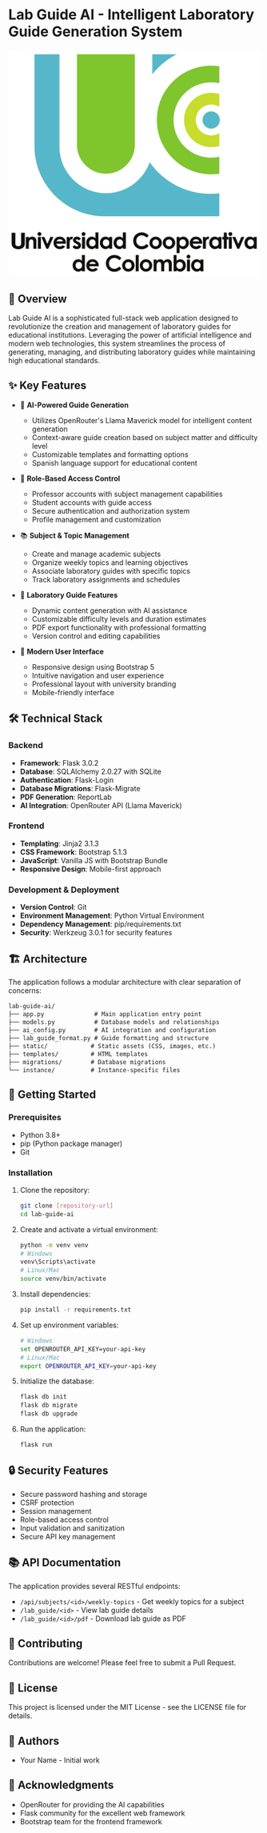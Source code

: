 # Lab Guide AI - Intelligent Laboratory Guide Generation System

![Lab Guide AI](static/images/logou.png)

## 🚀 Overview

Lab Guide AI is a sophisticated full-stack web application designed to revolutionize the creation and management of laboratory guides for educational institutions. Leveraging the power of artificial intelligence and modern web technologies, this system streamlines the process of generating, managing, and distributing laboratory guides while maintaining high educational standards.

## ✨ Key Features

- 🤖 **AI-Powered Guide Generation**
  - Utilizes OpenRouter's Llama Maverick model for intelligent content generation
  - Context-aware guide creation based on subject matter and difficulty level
  - Customizable templates and formatting options
  - Spanish language support for educational content

- 👥 **Role-Based Access Control**
  - Professor accounts with subject management capabilities
  - Student accounts with guide access
  - Secure authentication and authorization system
  - Profile management and customization

- 📚 **Subject & Topic Management**
  - Create and manage academic subjects
  - Organize weekly topics and learning objectives
  - Associate laboratory guides with specific topics
  - Track laboratory assignments and schedules

- 📝 **Laboratory Guide Features**
  - Dynamic content generation with AI assistance
  - Customizable difficulty levels and duration estimates
  - PDF export functionality with professional formatting
  - Version control and editing capabilities

- 🎨 **Modern User Interface**
  - Responsive design using Bootstrap 5
  - Intuitive navigation and user experience
  - Professional layout with university branding
  - Mobile-friendly interface

## 🛠️ Technical Stack

### Backend
- **Framework**: Flask 3.0.2
- **Database**: SQLAlchemy 2.0.27 with SQLite
- **Authentication**: Flask-Login
- **Database Migrations**: Flask-Migrate
- **PDF Generation**: ReportLab
- **AI Integration**: OpenRouter API (Llama Maverick)

### Frontend
- **Templating**: Jinja2 3.1.3
- **CSS Framework**: Bootstrap 5.1.3
- **JavaScript**: Vanilla JS with Bootstrap Bundle
- **Responsive Design**: Mobile-first approach

### Development & Deployment
- **Version Control**: Git
- **Environment Management**: Python Virtual Environment
- **Dependency Management**: pip/requirements.txt
- **Security**: Werkzeug 3.0.1 for security features

## 🏗️ Architecture

The application follows a modular architecture with clear separation of concerns:

```
lab-guide-ai/
├── app.py              # Main application entry point
├── models.py           # Database models and relationships
├── ai_config.py        # AI integration and configuration
├── lab_guide_format.py # Guide formatting and structure
├── static/            # Static assets (CSS, images, etc.)
├── templates/         # HTML templates
├── migrations/        # Database migrations
└── instance/          # Instance-specific files
```

## 🚀 Getting Started

### Prerequisites
- Python 3.8+
- pip (Python package manager)
- Git

### Installation

1. Clone the repository:
   ```bash
   git clone [repository-url]
   cd lab-guide-ai
   ```

2. Create and activate a virtual environment:
   ```bash
   python -m venv venv
   # Windows
   venv\Scripts\activate
   # Linux/Mac
   source venv/bin/activate
   ```

3. Install dependencies:
   ```bash
   pip install -r requirements.txt
   ```

4. Set up environment variables:
   ```bash
   # Windows
   set OPENROUTER_API_KEY=your-api-key
   # Linux/Mac
   export OPENROUTER_API_KEY=your-api-key
   ```

5. Initialize the database:
   ```bash
   flask db init
   flask db migrate
   flask db upgrade
   ```

6. Run the application:
   ```bash
   flask run
   ```

## 🔒 Security Features

- Secure password hashing and storage
- CSRF protection
- Session management
- Role-based access control
- Input validation and sanitization
- Secure API key management

## 📚 API Documentation

The application provides several RESTful endpoints:

- `/api/subjects/<id>/weekly-topics` - Get weekly topics for a subject
- `/lab_guide/<id>` - View lab guide details
- `/lab_guide/<id>/pdf` - Download lab guide as PDF

## 🤝 Contributing

Contributions are welcome! Please feel free to submit a Pull Request.

## 📄 License

This project is licensed under the MIT License - see the LICENSE file for details.

## 👥 Authors

- Your Name - Initial work

## 🙏 Acknowledgments

- OpenRouter for providing the AI capabilities
- Flask community for the excellent web framework
- Bootstrap team for the frontend framework 
